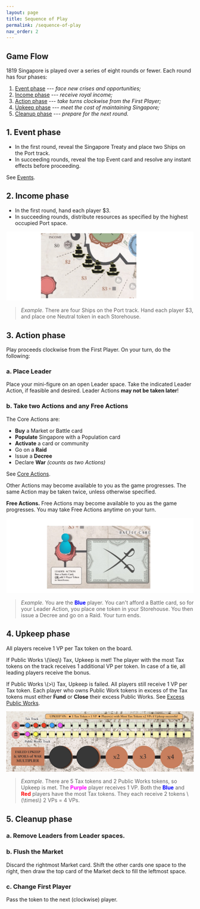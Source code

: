 ```yaml
---
layout: page
title: Sequence of Play
permalink: /sequence-of-play
nav_order: 2
---
```


## Game Flow

1819 Singapore is played over a series of eight rounds or fewer. Each round has four phases:
1. [Event phase](#1-event-phase) --- *face new crises and opportunities;*
2. [Income phase](#2-income-phase) --- *receive royal income;*
3. [Action phase](#3-action-phase) --- *take turns clockwise from the First Player;*
4. [Upkeep phase](#4-upkeep-phase) --- *meet the cost of maintaining Singapore;*
5. [Cleanup phase](#5-cleanup-phase) --- *prepare for the next round.*

## 1. Event phase

- In the first round, reveal the Singapore Treaty and place two Ships on the Port track.
- In succeeding rounds, reveal the top Event card and resolve any instant effects before proceeding.

See [Events](/1819rulebook/events).

## 2. Income phase

- In the first round, hand each player $3.
- In succeeding rounds, distribute resources as specified by the highest occupied Port space.

![Income with cubes](/img/income_cubes.jpg)

> *Example.* There are four Ships on the Port track. Hand each player $3, and place one Neutral token in each Storehouse.

## 3. Action phase
Play proceeds clockwise from the First Player. On your turn, do the following:

### a. Place Leader
Place your mini-figure on an open Leader space. Take the indicated Leader Action, if feasible and desired. Leader Actions **may not be taken later**!

### b. Take two Actions and any Free Actions
The Core Actions are:

- **Buy** a Market or Battle card
- **Populate** Singapore with a Population card
- **Activate** a card or community
- Go on a **Raid**
- Issue a **Decree**
- Declare **War** *(counts as two Actions)*

See [Core Actions](/1819rulebook/actions). 

Other Actions may become available to you as the game progresses. The same Action may be taken twice, unless otherwise specified.

**Free Actions.** Free Actions may become available to you as the game progresses. You may take Free Actions anytime on your turn.

![Leader space](/img/leader_space.jpg)

> *Example.* You are the <span style="color:blue"><strong>Blue</strong></span> player. You can't afford a Battle card, so for your Leader Action, you place one token in your Storehouse. You then issue a Decree and go on a Raid. Your turn ends.

<!-- *3-player game: the solo player takes 3 actions per turn.* -->

## 4. Upkeep phase

All players receive 1 VP per Tax token on the board.

If Public Works \\(\leq\\) Tax, Upkeep is met! The player with the most Tax tokens on the track receives 1 additional VP per token. In case of a tie, all leading players receive the bonus.

If Public Works \\(\>\\) Tax, Upkeep is failed. All players still receive 1 VP per Tax token. Each player who owns Public Work tokens in excess of the Tax tokens must either **Fund** or **Close** their excess Public Works. See [Excess Public Works](/1819rulebook/important-concepts#excess-public-works).

![Successful Upkeep](/img/upkeep_successful.jpg)

> *Example.* There are 5 Tax tokens and 2 Public Works tokens, so Upkeep is met. The <span style="color:magenta"><strong>Purple</strong></span> player receives 1 VP. Both the <span style="color:blue"><strong>Blue</strong></span> and <span style="color:red"><strong>Red</strong></span> players have the most Tax tokens. They each receive 2 tokens \\(\times\\) 2 VPs = 4 VPs.

## 5. Cleanup phase
### a. Remove Leaders from Leader spaces.

### b. Flush the Market
Discard the rightmost Market card. Shift the other cards one space to the right, then draw the top card of the Market deck to fill the leftmost space.

### c. Change First Player
Pass the token to the next (clockwise) player.